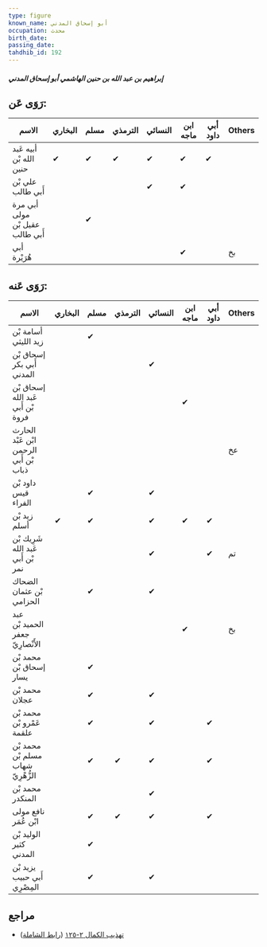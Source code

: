```yaml
---
type: figure
known_name: أبو إسحاق المدني
occupation: محدث
birth_date:
passing_date:
tahdhib_id: 192
---
```

##### إبراهيم بن عبد الله بن حنين الهاشمي أبو إسحاق المدني

## رَوَى عَن:
| الاسم                           | البخاري | مسلم | الترمذي | النسائي | ابن ماجه | أبي داود | Others |
| ------------------------------- | ------- | ---- | ------- | ------- | -------- | -------- | ------ |
| أبيه عَبد الله بْن حنين         | ✔       | ✔    | ✔       | ✔       | ✔        | ✔        |        |
| علي بْن أَبي طالب               |         |      |         | ✔       | ✔        |          |        |
| أبي مرة مولى عقيل بْن أَبي طالب |         | ✔    |         |         |          |          |        |
| أبي هُرَيْرة                    |         |      |         |         | ✔        |          | بخ     |
## رَوَى عَنه:
| الاسم                                  | البخاري | مسلم | الترمذي | النسائي | ابن ماجه | أبي داود | Others |
| -------------------------------------- | ------- | ---- | ------- | ------- | -------- | -------- | ------ |
| أسامة بْن زيد الليثي                   |         | ✔    |         |         |          |          |        |
| إسحاق بْن أَبي بكر المدني              |         |      |         | ✔       |          |          |        |
| إسحاق بْن عَبد الله بْن أَبي فروة      |         |      |         |         | ✔        |          |        |
| الحارث ابْن عَبْد الرحمن بْن أَبي ذباب |         |      |         |         |          |          | عخ     |
| داود بْن قيس الفراء                    |         | ✔    |         | ✔       |          |          |        |
| زيد بْن أسلم                           | ✔       | ✔    |         | ✔       | ✔        | ✔        |        |
| شَرِيك بْن عَبد الله بْن أَبي نمر      |         |      |         | ✔       |          | ✔        | تم     |
| الضحاك بْن عثمان الحزامي               |         | ✔    |         | ✔       |          |          |        |
| عبد الحميد بْن جعفر الأَنْصارِيّ       |         |      |         |         | ✔        |          | بخ     |
| محمد بْن إسحاق بْن يسار                |         | ✔    |         |         |          |          |        |
| محمد بْن عجلان                         |         | ✔    |         | ✔       |          |          |        |
| محمد بْن عَمْرو بْن علقمة              |         | ✔    |         | ✔       |          | ✔        |        |
| محمد بْن مسلم بْن شهاب الزُّهْرِيّ     |         | ✔    | ✔       | ✔       |          | ✔        |        |
| محمد بْن المنكدر                       |         |      |         | ✔       |          |          |        |
| نافع مولى ابْن عُمَر                   |         | ✔    | ✔       | ✔       |          | ✔        |        |
| الوليد بْن كثير المدني                 |         | ✔    |         |         |          |          |        |
| يزيد بْن أَبي حبيب المِصْرِي           |         | ✔    |         | ✔       |          |          |        |
## مراجع
- [تهذيب الكمال ٢-١٢٥](obsidian://open?vault=Tahdhib-al-Kamal&file=Figures/١٩٢-إبراهيم%20بن%20عبد%20الله%20بن%20حنين%20الهاشمي%20أبو%20إسحاق%20المدني) ([رابط الشاملة](https://shamela.ws/book/3722/606))